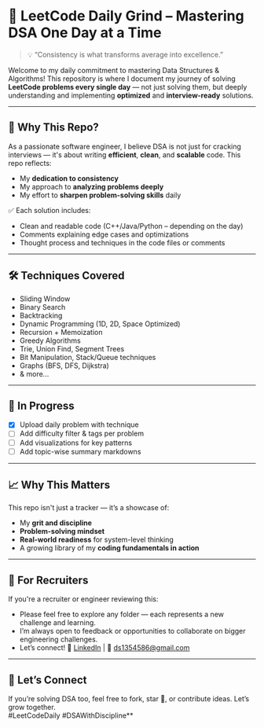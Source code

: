 # 🚀 LeetCode Daily Grind – Mastering DSA One Day at a Time

> 💡 “Consistency is what transforms average into excellence.”

Welcome to my daily commitment to mastering Data Structures & Algorithms! This repository is where I document my journey of solving **LeetCode problems every single day** — not just solving them, but deeply understanding and implementing **optimized** and **interview-ready** solutions.

---

## 📌 Why This Repo?

As a passionate software engineer, I believe DSA is not just for cracking interviews — it's about writing **efficient**, **clean**, and **scalable** code. This repo reflects:
- My **dedication to consistency**
- My approach to **analyzing problems deeply**
- My effort to **sharpen problem-solving skills** daily


✅ Each solution includes:
- Clean and readable code (C++/Java/Python – depending on the day)
- Comments explaining edge cases and optimizations
- Thought process and techniques in the code files or comments



---

## 🛠 Techniques Covered

- Sliding Window
- Binary Search
- Backtracking
- Dynamic Programming (1D, 2D, Space Optimized)
- Recursion + Memoization
- Greedy Algorithms
- Trie, Union Find, Segment Trees
- Bit Manipulation, Stack/Queue techniques
- Graphs (BFS, DFS, Dijkstra)
- & more...

---

## 🚧 In Progress

- [x] Upload daily problem with technique
- [ ] Add difficulty filter & tags per problem
- [ ] Add visualizations for key patterns
- [ ] Add topic-wise summary markdowns

---

## 📈 Why This Matters

This repo isn't just a tracker — it’s a showcase of:
- My **grit and discipline**
- **Problem-solving mindset**
- **Real-world readiness** for system-level thinking
- A growing library of my **coding fundamentals in action**

---

## 💼 For Recruiters

If you're a recruiter or engineer reviewing this:
- Please feel free to explore any folder — each represents a new challenge and learning.
- I’m always open to feedback or opportunities to collaborate on bigger engineering challenges.
- Let’s connect! 🔗 [LinkedIn](https://www.linkedin.com/in/-deepak-singhh/) | 📧 ds1354586@gmail.com

---

## 🙌 Let’s Connect

If you’re solving DSA too, feel free to fork, star 🌟, or contribute ideas. Let’s grow together.  
#LeetCodeDaily #DSAWithDiscipline**

